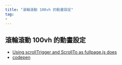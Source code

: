 ```yaml
---
title: "滾輪滾動 100vh 的動畫設定"
tag: 
- 
---
```


##  滾輪滾動 100vh 的動畫設定
- [Using scrollTrigger and ScrollTo as fullpage.js does](https://greensock.com/forums/topic/24428-using-scrolltrigger-and-scrollto-as-fullpagejs-does/)
- [codepen](https://codepen.io/GreenSock/pen/abdNRxX)
